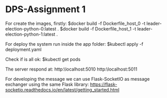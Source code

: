 # DPS-Assignment 1

For create the images, firstly:
$docker build -f Dockerfile_host_0 -t leader-election-python-0:latest .
$docker build -f Dockerfile_host_1 -t leader-election-python-1:latest .

For deploy the system run inside the app folder:
$kubectl apply -f deployment.yaml

Check if is all ok:
$kubectl get pods

The server respond at:
http:\\localhost:5010
http:\\localhost:5011

For developing the message we can use Flask-SocketIO as message exchanger using the same Flask library: https://flask-socketio.readthedocs.io/en/latest/getting_started.html
